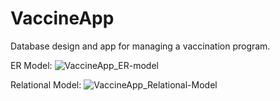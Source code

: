 # VaccineApp
Database design and app for managing a vaccination program.

ER Model:
![VaccineApp_ER-model](https://user-images.githubusercontent.com/59484319/113484930-3ede3300-94ab-11eb-8209-5b7adc4c6c8d.jpg)

Relational Model:
![VaccineApp_Relational-Model](https://user-images.githubusercontent.com/59484319/113485066-0b4fd880-94ac-11eb-8cae-85de08af52d8.PNG)
